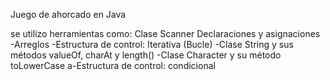 Juego de ahorcado en Java

se utilizo herramientas como:
Clase Scanner
Declaraciones y asignaciones
-Arreglos
-Estructura de control: Iterativa (Bucle)
-Clase String y sus métodos valueOf, charAt y length()
-Clase Character y su método toLowerCase
a-Estructura de control: condicional
